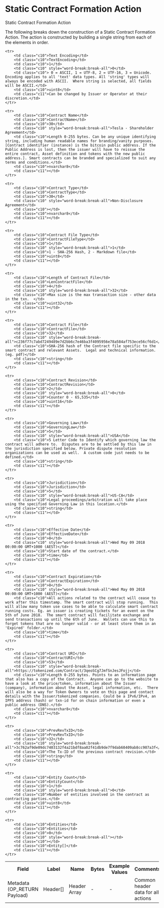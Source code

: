 
# Static Contract Formation Action

Static Contract Formation Action

The following breaks down the construction of a Static Contract Formation Action. The action is constructed by building a single string from each of the elements in order.

<table class="waffle">
	<tr style='height:19px;'>
		<th style="width:6%" class="s0">Field</th>
		<th style="width:9%" class="s1">Label</th>
		<th style="width:9%" class="s1">Name</th>
		<th style="width:2%" class="s1">Bytes</th>
		<th style="width:29%" class="s1">Example Values</th>
		<th style="width:26%" class="s1">Comments</th>
		<th style="width:5%" class="s1">Data Type</th>
		<th style="width:14%" class="s2">Amendment Restrictions</th>
	</tr>
	<tr>
		<td class="s5" rowspan="100">Metadata (OP_RETURN Payload)</td>
		<td class="c6">Header[]</td>
		<td class="c6">Header Array</td>
		<td class="c6">-</td>
		<td class="c6">-</td>
		<td class="c6">Common header data for all actions</td>
		<td class="c6">Header</td>
		<td class="c7"></td>
	</tr>

	<tr>
		<td class="c10">Text Encoding</td>
		<td class="c10">TextEncoding</td>
		<td class="c10">1</td>
		<td class="c10" style="word-break:break-all">0</td>
		<td class="c10"> 0 = ASCII, 1 = UTF-8, 2 = UTF-16, 3 = Unicode.  Encoding applies to all 'text' data types. All 'string' types will always be encoded with ASCII.  Where string is selected, all fields will be ASCII.</td>
		<td class="c10">uint8</td>
		<td class="c11">Can be changed by Issuer or Operator at their discretion.</td>
	</tr>

	<tr>
		<td class="c10">Contract Name</td>
		<td class="c10">ContractName</td>
		<td class="c10">30</td>
		<td class="c10" style="word-break:break-all">Tesla - Shareholder Agreement</td>
		<td class="c10">Length 0-255 bytes. Can be any unique identifying string, including human readable names for branding/vanity purposes.   [Contract identifier (instance) is the bitcoin public address. If the Public Address is lost, then the issuer will have to reissue the entire contract, Asset definition and tokens with the new public address.]. Smart contracts can be branded and specialized to suit any terms and conditions.</td>
		<td class="c10">nvarchar8</td>
		<td class="c11"></td>
	</tr>

	<tr>
		<td class="c10">Contract Type</td>
		<td class="c10">ContractType</td>
		<td class="c10">30</td>
		<td class="c10" style="word-break:break-all">Non-Disclosure Agreement</td>
		<td class="c10"></td>
		<td class="c10">nvarchar8</td>
		<td class="c11"></td>
	</tr>

	<tr>
		<td class="c10">Contract File Type</td>
		<td class="c10">ContractFileType</td>
		<td class="c10">1</td>
		<td class="c10" style="word-break:break-all">1</td>
		<td class="c10">1 - SHA-256 Hash, 2 - Markdown file</td>
		<td class="c10">uint8</td>
		<td class="c11"></td>
	</tr>

	<tr>
		<td class="c10">Length of Contract File</td>
		<td class="c10">LenContractFile</td>
		<td class="c10">4</td>
		<td class="c10" style="word-break:break-all">32</td>
		<td class="c10">Max size is the max transaction size - other data in the txn.  </td>
		<td class="c10">uint32</td>
		<td class="c11"></td>
	</tr>

	<tr>
		<td class="c10">Contract File</td>
		<td class="c10">ContractFile</td>
		<td class="c10">32</td>
		<td class="c10" style="word-break:break-all">c236f77c7abd7249489e7d2bb6c7e46ba3f4095956e78a584af753ece56cf6d1</td>
		<td class="c10">SHA-256 hash of the Contract file specific to the smart contract and relevant Assets.  Legal and technical information. (eg. pdf)</td>
		<td class="c10">string</td>
		<td class="c11"></td>
	</tr>

	<tr>
		<td class="c10">Contract Revision</td>
		<td class="c10">ContractRevision</td>
		<td class="c10">2</td>
		<td class="c10" style="word-break:break-all">0</td>
		<td class="c10">Counter 0 - 65,535</td>
		<td class="c10">uint16</td>
		<td class="c11"></td>
	</tr>

	<tr>
		<td class="c10">Governing Law</td>
		<td class="c10">GoverningLaw</td>
		<td class="c10">5</td>
		<td class="c10" style="word-break:break-all">USA</td>
		<td class="c10">5 Letter Code to Identify which governing law the contract will adhere to.  Disputes are to be settled by this law in the jurisdiction specified below. Private dispute resolution organizations can be used as well.  A custom code just needs to be defined.</td>
		<td class="c10">string</td>
		<td class="c11"></td>
	</tr>

	<tr>
		<td class="c10">Jurisdiction</td>
		<td class="c10">Jurisdiction</td>
		<td class="c10">5</td>
		<td class="c10" style="word-break:break-all">US-CA</td>
		<td class="c10">Legal proceedings/arbitration will take place using the specified Governing Law in this location.</td>
		<td class="c10">string</td>
		<td class="c11"></td>
	</tr>

	<tr>
		<td class="c10">Effective Date</td>
		<td class="c10">EffectiveDate</td>
		<td class="c10">8</td>
		<td class="c10" style="word-break:break-all">Wed May 09 2018 00:00:00 GMT+1000 (AEST)</td>
		<td class="c10">Start date of the contract.</td>
		<td class="c10">time</td>
		<td class="c11"></td>
	</tr>

	<tr>
		<td class="c10">Contract Expiration</td>
		<td class="c10">ContractExpiration</td>
		<td class="c10">8</td>
		<td class="c10" style="word-break:break-all">Wed May 09 2018 00:00:00 GMT+1000 (AEST)</td>
		<td class="c10">All actions related to the contract will cease to work after this timestamp. The smart contract will stop running.  This will allow many token use cases to be able to calculate smart contract running costs. Eg. an issuer is creating tickets for an event on the 5th of June 2018.  The smart contract will facilitate exchange and send transactions up until the 6th of June.  Wallets can use this to forget tokens that are no longer valid - or at least store them in an 'Expired' folder.</td>
		<td class="c10">time</td>
		<td class="c11"></td>
	</tr>

	<tr>
		<td class="c10">Contract URI</td>
		<td class="c10">ContractURI</td>
		<td class="c10">53</td>
		<td class="c10" style="word-break:break-all">https://tokenized.com/Contract/3qeoSCg7JmfSnJesJFojj</td>
		<td class="c10">Length 0-255 bytes. Points to an information page that also has a copy of the Contract.  Anyone can go to the website to have a look at the price/token, information about the Issuer (company), information about the Asset, legal information, etc.  There will also be a way for Token Owners to vote on this page and contact details with the Issuer/tokenized companies. Could be a IPv6/IPv4, an IPFS address (hash) or txn-id for on chain information or even a public address (DNS).</td>
		<td class="c10">nvarchar8</td>
		<td class="c11"></td>
	</tr>

	<tr>
		<td class="c10">PrevRevTxID</td>
		<td class="c10">PrevRevTxID</td>
		<td class="c10">32</td>
		<td class="c10" style="word-break:break-all">3c762af9de09dc7403132f4a21bdf8aa02f41db9de7f9dab60409ab8cc907a3f</td>
		<td class="c10">The Tx-ID of the previous contract revision.</td>
		<td class="c10">string</td>
		<td class="c11"></td>
	</tr>

	<tr>
		<td class="c10">Entity Count</td>
		<td class="c10">EntityCount</td>
		<td class="c10">1</td>
		<td class="c10" style="word-break:break-all">0</td>
		<td class="c10">Number of entities involved in the contract as contracting parties.</td>
		<td class="c10">uint8</td>
		<td class="c11"></td>
	</tr>

	<tr>
		<td class="c10">Entities</td>
		<td class="c10">Entities</td>
		<td class="c10">0</td>
		<td class="c10" style="word-break:break-all"></td>
		<td class="c10"></td>
		<td class="c10">Entity[]</td>
		<td class="c11"></td>
	</tr>

</table>
